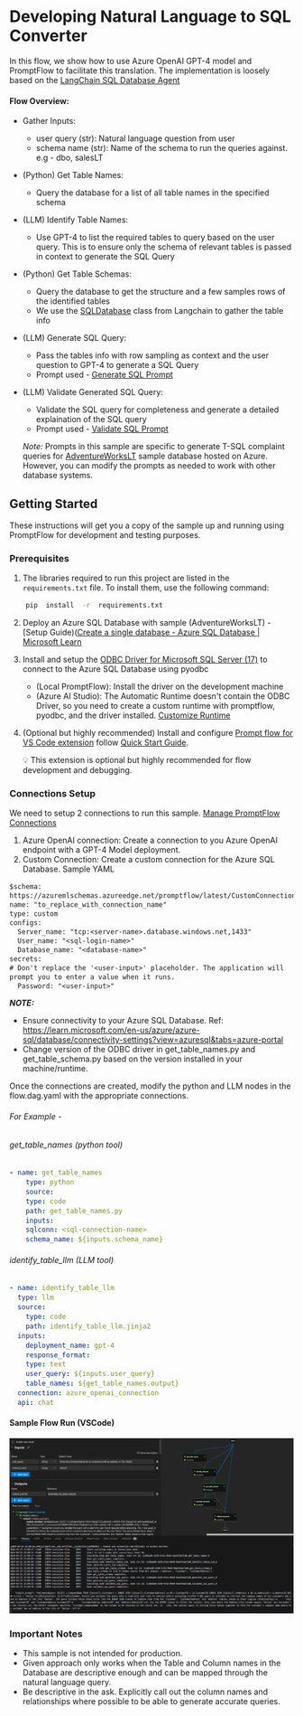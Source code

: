 # Developing Natural Language to SQL Converter

In this flow, we show how to use Azure OpenAI GPT-4 model and PromptFlow to facilitate this translation. The implementation is loosely based on the [LangChain SQL Database Agent](https://python.langchain.com/docs/use_cases/sql/quickstart)

#### Flow Overview:

- Gather Inputs:
  - user query (str): Natural language question from user
  - schema name (str): Name of the schema to run the queries against. e.g - dbo, salesLT
- (Python) Get Table Names:
  - Query the database for a list of all table names in the specified schema
- (LLM) Identify Table Names:
  - Use GPT-4 to list the required tables to query based on the user query. This is to ensure only the schema of relevant tables is passed in context to generate the SQL Query
- (Python) Get Table Schemas:
  - Query the database to get the structure and a few samples rows of the identified tables
  - We use the [SQLDatabase](https://python.langchain.com/docs/integrations/tools/sql_database) class from Langchain to gather the table info
- (LLM) Generate SQL Query:
  - Pass the tables info with row sampling as context and the user question to GPT-4 to generate a SQL Query
  - Prompt used - [Generate SQL Prompt](./generate_sql_query.jinja2)
- (LLM) Validate Generated SQL Query:

  - Validate the SQL query for completeness and generate a detailed explaination of the SQL query
  - Prompt used - [Validate SQL Prompt](./validate_sql_query.jinja2)

  _Note:_ Prompts in this sample are specific to generate T-SQL complaint queries for [AdventureWorksLT](https://learn.microsoft.com/en-us/sql/samples/adventureworks-install-configure?view=sql-server-ver16&tabs=ssms) sample database hosted on Azure. However, you can modify the prompts as needed to work with other database systems.

## Getting Started

These instructions will get you a copy of the sample up and running using PromptFlow for development and testing purposes.

### Prerequisites

1.  The libraries required to run this project are listed in the `requirements.txt` file. To install them, use the following command:

```bash
    pip  install  -r  requirements.txt
```

2. Deploy an Azure SQL Database with sample (AdventureWorksLT) - [Setup Guide)([Create a single database - Azure SQL Database | Microsoft Learn](https://learn.microsoft.com/en-us/azure/azure-sql/database/single-database-create-quickstart?view=azuresql&tabs=azure-portal)
3. Install and setup the [ODBC Driver for Microsoft SQL Server (17)](https://learn.microsoft.com/en-us/sql/connect/odbc/download-odbc-driver-for-sql-server?view=sql-server-ver16#version-17) to connect to the Azure SQL Database using pyodbc
   - (Local PromptFlow): Install the driver on the development machine
   - (Azure AI Studio): The Automatic Runtime doesn't contain the ODBC Driver, so you need to create a custom runtime with promptflow, pyodbc, and the driver installed. [Customize Runtime](https://learn.microsoft.com/en-us/azure/ai-studio/how-to/create-manage-runtime)
4. (Optional but highly recommended) Install and configure [Prompt flow for VS Code extension](https://marketplace.visualstudio.com/items?itemName=prompt-flow.prompt-flow) follow [Quick Start Guide](https://microsoft.github.io/promptflow/how-to-guides/quick-start.html).

   💡 This extension is optional but highly recommended for flow development and debugging.

### Connections Setup

We need to setup 2 connections to run this sample. [Manage PromptFlow Connections](https://microsoft.github.io/promptflow/how-to-guides/manage-connections.html)

1.  Azure OpenAI connection: Create a connection to you Azure OpenAI endpoint with a GPT-4 Model deployment.
2.  Custom Connection: Create a custom connection for the Azure SQL Database. Sample YAML

```YML
$schema: https://azuremlschemas.azureedge.net/promptflow/latest/CustomConnection.schema.json
name: "to_replace_with_connection_name"
type: custom
configs:
  Server_name: "tcp:<server-name>.database.windows.net,1433"
  User_name: "<sql-login-name>"
  Database_name: "<database-name>"
secrets:
# Don't replace the '<user-input>' placeholder. The application will prompt you to enter a value when it runs.
  Password: "<user-input>"
```

**_NOTE:_**

- Ensure connectivity to your Azure SQL Database. Ref: https://learn.microsoft.com/en-us/azure/azure-sql/database/connectivity-settings?view=azuresql&tabs=azure-portal
- Change version of the ODBC driver in get_table_names.py and get_table_schema.py based on the version installed in your machine/runtime.

Once the connections are created, modify the python and LLM nodes in the flow.dag.yaml with the appropriate connections.

###### For Example -

###### get_table_names (python tool)

```YAML
- name: get_table_names
    type: python
    source:
    type: code
    path: get_table_names.py
    inputs:
    sqlconn: <sql-connection-name>
    schema_name: ${inputs.schema_name}
```

###### identify_table_llm (LLM tool)

```YAML
- name: identify_table_llm
  type: llm
  source:
    type: code
    path: identify_table_llm.jinja2
  inputs:
    deployment_name: gpt-4
    response_format:
    type: text
    user_query: ${inputs.user_query}
    table_names: ${get_table_names.output}
  connection: azure_openai_connection
  api: chat
```

#### Sample Flow Run (VSCode)

![Sample Flow Run](./media/flow_run_sample.png)

### Important Notes

- This sample is not intended for production.
- Given approach only works when the Table and Column names in the Database are descriptive enough and can be mapped through the natural language query.
- Be descriptive in the ask. Explicitly call out the column names and relationships where possible to be able to generate accurate queries.
